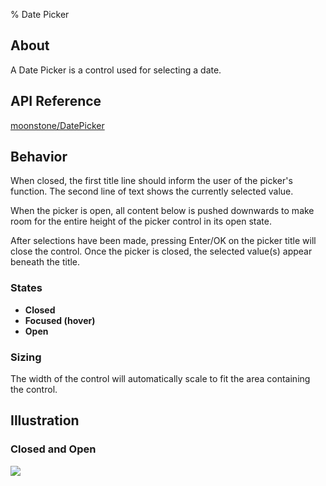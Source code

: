 ﻿% Date Picker

## About

A Date Picker is a control used for selecting a date.

## API Reference

[moonstone/DatePicker]($api/#/kind/moonstone/DatePicker)

## Behavior

When closed, the first title line should inform the user of the picker's
function.  The second line of text shows the currently selected value.

When the picker is open, all content below is pushed downwards to make room for
the entire height of the picker control in its open state.

After selections have been made, pressing Enter/OK on the picker title will
close the control.  Once the picker is closed, the selected value(s) appear
beneath the title.

### States

* **Closed**
* **Focused (hover)**
* **Open**

### Sizing

The width of the control will automatically scale to fit the area containing the
control.

## Illustration

### Closed and Open

![](../../assets/dg-controls-date-picker.png)
